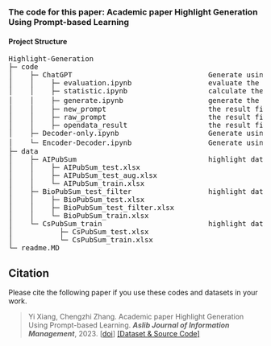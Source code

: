### The code for this paper: Academic paper Highlight Generation Using Prompt-based Learning

#### Project Structure

<pre>
Highlight-Generation
├─ code
│    ├─ ChatGPT                                Generate using chatgpt model
│    │    ├─ evaluation.ipynb                  evaluate the model performance
│    │    ├─ statistic.ipynb                   calculate the basic information of dataset and calculate the demonstration
│    │    ├─ generate.ipynb					   generate the highlight for the provided' abstract, include zero-shot、few-shot setting
│    │    ├─ new_prompt                        the result files of model generation in the new_prompt(check out our paper) situation
│    │    ├─ raw_prompt                        the result files of model generation in the raw_prompt(check out our paper) situation
│    │    ├─ opendata_result				   the result files of model generation in the few-shot setting
│    ├─ Decoder-only.ipynb                     Generate using decoder-only model like gpt2
│    └─ Encoder-Decoder.ipynb				   Generate using encoder-decoder model T5、BARD、FlanT5
├─ data
│    ├─ AIPubSum                               highlight dataset that contains the paper from artificial intelligence field
│    │    ├─ AIPubSum_test.xlsx
│    │    ├─ AIPubSum_test_aug.xlsx
│    │    └─ AIPubSum_train.xlsx
│    ├─ BioPubSum_test_filter	               highlight dataset that contains the paper from biological field
│    │    ├─ BioPubSum_test.xlsx
│    │    ├─ BioPubSum_test_filter.xlsx
│    │    └─ BioPubSum_train.xlsx
│    └─ CsPubSum_train						   highlight dataset that contains the paper from computer science field
│           ├─ CsPubSum_test.xlsx
│           └─ CsPubSum_train.xlsx
└─ readme.MD
</pre>



## Citation
Please cite the following paper if you use these codes and datasets in your work.

> Yi Xiang, Chengzhi Zhang. Academic paper Highlight Generation Using Prompt-based Learning. ***Aslib Journal of Information Management***, 2023. [[doi]()] [[Dataset & Source Code]](https://github.com/xiangyi-njust/Highlight-Generation)

